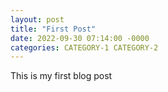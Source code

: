 ```yaml
---
layout: post
title: "First Post"
date: 2022-09-30 07:14:00 -0000
categories: CATEGORY-1 CATEGORY-2
---
```


This is my first blog post
